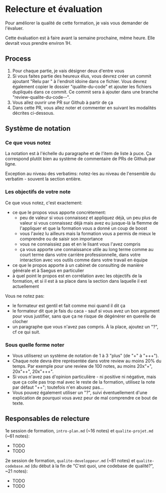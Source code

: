 # Relecture et évaluation
Pour améliorer la qualité de cette formation, je vais vous demander de l'évaluer.

Cette évaluation est à faire avant la semaine prochaine, même heure. Elle devrait vous prendre environ 1H.

## Process
1. Pour chaque partie, je vais désigner deux d'entre vous
2. Si vous faites partie des heureux élus, vous devrez créer un commit ajoutant "Relu par <votre nom>" à l'endroit idoine dans ce fichier. Vous devrez également copier le dossier "qualite-du-code" et ajouter les fichiers dupliqués dans ce commit. Ce commit sera à ajouter dans une branche "review-qualite-du-code-<votre-nom>-<la-partie-que-vous-relisez>".
3. Vous allez ouvrir une PR sur Github à partir de ça
4. Dans cette PR, vous allez noter et commenter en suivant les modalités décrites ci-dessous.

## Système de notation
### Ce que vous notez
La notation est à l'échelle du paragraphe et de l'item de liste à puce. Ça correspond plutôt bien au système de commentaire de PRs de Github par ligne.

Exception au niveau des verbatims: notez-les au niveau de l'ensemble du verbatim - souvent la section entière.

### Les objectifs de votre note
Ce que vous notez, c'est exactement:
- ce que le propos vous apporte concrètement:
  - peu de valeur si vous connaissez et appliquez déjà, un peu plus de valeur si vous connaissez déjà mais avez eu jusque-là la flemme de l'appliquer et que la formation vous a donné un coup de boost
  - vous l'aviez lu ailleurs mais la formation vous a permis de mieux le comprendre ou de saisir son importance
  - vous ne connaissiez pas et en le lisant vous l'avez compris
  - ça vous apporte une connaissance utile au long terme comme au court terme dans votre carrière professionnelle, dans votre interaction avec vos outils comme dans votre travail en équipe
- ce que le propos apporte à un cabinet de consulting de manière générale et à Saegus en particulier
- à quel point le propos est en corrélation avec les objectifs de la formation, et si il est à sa place dans la section dans laquelle il est actuellement

Vous ne notez pas:
- le formateur est gentil et fait comme moi quand il dit ça
- le formateur dit que je fais du caca - sauf si vous avez un bon argument pour vous justifier, sans que ça ne risque de dégénérer en querelle de clocher
- un paragraphe que vous n'avez pas compris. À la place, ajoutez un "?", cf ce qui suit.

### Sous quelle forme noter
- Vous utiliserez un système de notation de 1 à 3 "plus" (de "+" à "+++").
- Chaque note devra être représentée dans votre review au moins 20% du temps. Par exemple pour une review de 100 notes, au moins 20x"+", 20x"++", 20x"+++".
- Si vous n'avez pas d'opinion particulière - ni positive ni négative, mais que ça colle pas trop mal avec le reste de la formation, utilisez la note par défaut "++"; toutefois n'en abusez pas...
- Vous pouvez également utiliser un "?", suivi éventuellement d'une explication de pourquoi vous avez peur de mal comprendre ce bout de texte.

## Responsables de relecture
1e session de formation, `intro-plan.md` (~16 notes) et `qualite-projet.md` (~61 notes):
- TODO
- TODO

2e session de formation, `qualite-developpeur.md` (~81 notes) et `qualite-codebase.md` (du début à la fin de "C'est quoi, une codebase de qualité?", ~21 notes):
- TODO
- TODO

